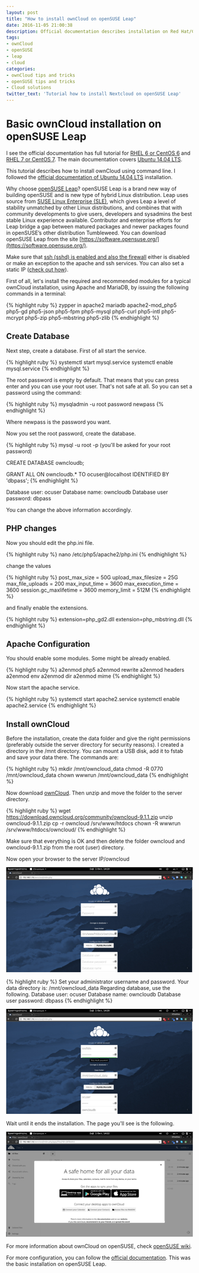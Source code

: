 ```yaml
---
layout: post
title: "How to install ownCloud on openSUSE Leap"
date: 2016-11-05 21:00:38
description: Official documentation describes installation on Red Hat/CentOS and Ubuntu but not openSUSE Leap. Here's a tutorial...
tags:
- ownCloud
- openSUSE
- leap
- cloud
categories:
- ownCloud tips and tricks
- openSUSE tips and tricks
- Cloud solutions
twitter_text: 'Tutorial how to install Nextcloud on openSUSE Leap'
---
```


# Basic ownCloud installation on openSUSE Leap

I see the official documentation has full tutorial for [RHEL 6 or CentOS 6](https://doc.owncloud.org/server/9.1/admin_manual/installation/php_54_installation.html) and [RHEL 7 or CentOS 7](https://doc.owncloud.org/server/9.1/admin_manual/installation/php_55_installation.html). The main documentation covers [Ubuntu 14.04 LTS](https://doc.owncloud.org/server/9.1/admin_manual/installation/source_installation.html).

This tutorial describes how to install ownCloud using command line. I followed the [official documentation of Ubuntu 14.04 LTS](https://doc.owncloud.org/server/9.1/admin_manual/installation/source_installation.html) installation.

Why choose [openSUSE Leap](https://en.opensuse.org/Portal:Leap)? openSUSE Leap is a brand new way of building openSUSE and is new type of hybrid Linux distribution. Leap uses source from [SUSE Linux Enterprise (SLE)](https://www.suse.com/promo/sle/), which gives Leap a level of stability unmatched by other Linux distributions, and combines that with community developments to give users, developers and sysadmins the best stable Linux experience available. Contributor and enterprise efforts for Leap bridge a gap between matured packages and newer packages found in openSUSE’s other distribution Tumbleweed. You can download openSUSE Leap from the site [https://software.opensuse.org/](https://software.opensuse.org/).

Make sure that [ssh (sshd) is enabled and also the firewall](https://en.opensuse.org/SuSEfirewall2) either is disabled or make an exception to the apache and ssh services. You can also set a static IP ([check out how](http://eiosifidis.blogspot.gr/2015/05/set-static-ip-on-your-opensuse-raspberry-pi.html)).

First of all, let's install the required and recommended modules for a typical ownCloud installation, using Apache and MariaDB, by issuing the following commands in a terminal:

{% highlight ruby %}
zypper in apache2 mariadb apache2-mod_php5 php5-gd php5-json php5-fpm php5-mysql php5-curl php5-intl php5-mcrypt php5-zip php5-mbstring php5-zlib
{% endhighlight %}

## Create Database

Next step, create a database. First of all start the service.

{% highlight ruby %}
systemctl start mysql.service
systemctl enable mysql.service
{% endhighlight %}

The root password is empty by default. That means that you can press enter and you can use your root user. That's not safe at all. So you can set a password using the command:

{% highlight ruby %}
mysqladmin -u root password newpass
{% endhighlight %}

Where newpass is the password you want.

Now you set the root password, create the database.

{% highlight ruby %}
mysql -u root -p 
(you'll be asked for your root password)

CREATE DATABASE owncloudb;

GRANT ALL ON owncloudb.* TO ocuser@localhost IDENTIFIED BY 'dbpass';
{% endhighlight %}

Database user: ocuser
Database name: owncloudb
Database user password: dbpass

You can change the above information accordingly.

## PHP changes

Now you should edit the php.ini file.

{% highlight ruby %}
nano /etc/php5/apache2/php.ini
{% endhighlight %}

change the values

{% highlight ruby %}
post_max_size = 50G
upload_max_filesize = 25G
max_file_uploads = 200
max_input_time = 3600
max_execution_time = 3600
session.gc_maxlifetime = 3600
memory_limit = 512M
{% endhighlight %}

and finally enable the extensions.

{% highlight ruby %}
extension=php_gd2.dll
extension=php_mbstring.dll
{% endhighlight %}

## Apache Configuration

You should enable some modules. Some might be already enabled.

{% highlight ruby %}
a2enmod php5
a2enmod rewrite
a2enmod headers
a2enmod env
a2enmod dir
a2enmod mime
{% endhighlight %}

Now start the apache service.

{% highlight ruby %}
systemctl start apache2.service
systemctl enable apache2.service
{% endhighlight %}

## Install ownCloud

Before the installation, create the data folder and give the right permissions (preferably outside the server directory for security reasons). I created a directory in the /mnt directory. You can mount a USB disk, add it to fstab and save your data there. The commands are:

{% highlight ruby %}
mkdir /mnt/owncloud_data
chmod -R 0770 /mnt/owncloud_data
chown wwwrun /mnt/owncloud_data
{% endhighlight %}

Now download [ownCloud](https://owncloud.org/install/). Then unzip and move the folder to the server directory.

{% highlight ruby %}
wget https://download.owncloud.org/community/owncloud-9.1.1.zip
unzip owncloud-9.1.1.zip
cp -r owncloud /srv/www/htdocs
chown -R wwwrun /srv/www/htdocs/owncloud/
{% endhighlight %}

Make sure that everything is OK and then delete the folder owncloud and owncloud-9.1.1.zip from the root (user) directory.

Now open your browser to the server IP/owncloud

![ownCloud-install](/post_images/owncloud/oc_1st_install.png)

{% highlight ruby %}
Set your administrator username and password.
Your data directory is: /mnt/owncloud_data
Regarding database, use the following.
Database user: ocuser
Database name: owncloudb
Database user password: dbpass
{% endhighlight %}

![ownCloud-install](/post_images/owncloud/oc_my_info.png)

Wait until it ends the installation. The page you'll see is the following.

![ownCloud-install](/post_images/owncloud/oc_1st_login.png)

For more information about ownCloud on openSUSE, check [openSUSE wiki](https://en.opensuse.org/SDB:OwnCloud).

For more configuration, you can follow the [official documentation](https://doc.owncloud.org/). This was the basic installation on openSUSE Leap.
